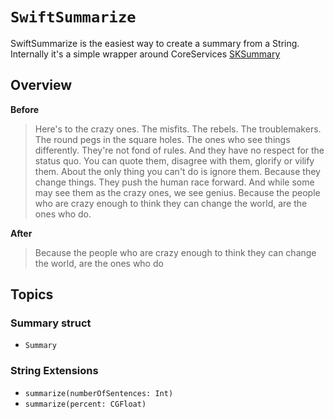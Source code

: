 # ``SwiftSummarize``

SwiftSummarize is the easiest way to create a summary from a String. Internally it's a simple wrapper around CoreServices [SKSummary](https://developer.apple.com/documentation/coreservices/1446229-sksummarycreatewithstring)

## Overview

**Before**
> Here's to the crazy ones. The misfits. The rebels. The troublemakers. The round pegs in the square holes. The ones who see things differently. They're not fond of rules. And they have no respect for the status quo. You can quote them, disagree with them, glorify or vilify them. About the only thing you can't do is ignore them. Because they change things. They push the human race forward. And while some may see them as the crazy ones, we see genius. Because the people who are crazy enough to think they can change the world, are the ones who do.

**After**
> Because the people who are crazy enough to think they can change the world, are the ones who do


## Topics

### Summary struct

- ``Summary``

### String Extensions

- ``summarize(numberOfSentences: Int)``
- ``summarize(percent: CGFloat)``
